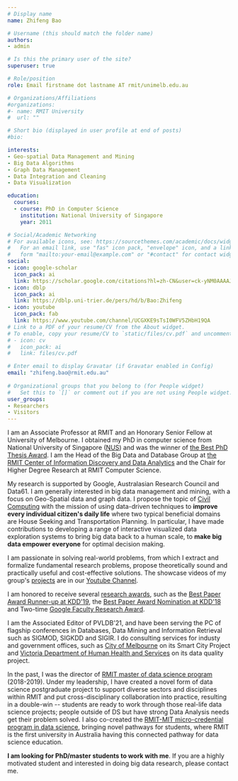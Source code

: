 ```yaml
---
# Display name
name: Zhifeng Bao

# Username (this should match the folder name)
authors:
- admin

# Is this the primary user of the site?
superuser: true

# Role/position
role: Email firstname dot lastname AT rmit/unimelb.edu.au

# Organizations/Affiliations
#organizations:
#- name: RMIT University
#  url: ""

# Short bio (displayed in user profile at end of posts)
#bio:

interests:
- Geo-spatial Data Management and Mining 
- Big Data Algorithms
- Graph Data Management 
- Data Integration and Cleaning
- Data Visualization

education:
  courses:
  - course: PhD in Computer Science
    institution: National University of Singapore
    year: 2011

# Social/Academic Networking
# For available icons, see: https://sourcethemes.com/academic/docs/widgets/#icons
#   For an email link, use "fas" icon pack, "envelope" icon, and a link in the
#   form "mailto:your-email@example.com" or "#contact" for contact widget.
social:
- icon: google-scholar
  icon_pack: ai
  link: https://scholar.google.com/citations?hl=zh-CN&user=ck-yNM0AAAAJ
- icon: dblp
  icon_pack: ai
  link: https://dblp.uni-trier.de/pers/hd/b/Bao:Zhifeng
- icon: youtube
  icon_pack: fab
  link: https://www.youtube.com/channel/UCGXKE9sTsI0WFV5ZHbH19QA
# Link to a PDF of your resume/CV from the About widget.
# To enable, copy your resume/CV to `static/files/cv.pdf` and uncomment the lines below.  
# - icon: cv
#   icon_pack: ai
#   link: files/cv.pdf

# Enter email to display Gravatar (if Gravatar enabled in Config)
email: "zhifeng.bao@rmit.edu.au"
  
# Organizational groups that you belong to (for People widget)
#   Set this to `[]` or comment out if you are not using People widget.  
user_groups:
- Researchers
- Visitors
---
```


I am an Associate Professor at RMIT and an Honorary Senior Fellow at University of Melbourne. I obtained my PhD in computer science from National University of Singapore ([NUS](http://www.nus.edu.sg/)) and was the winner of [the Best PhD Thesis Award](https://www.comp.nus.edu.sg/programmes/pg/awards/). I am the Head of the Big Data and Database Group at [the RMIT Center of Information Discovery and Data Analytics](https://www.rmit.edu.au/research/research-institutes-centres-and-groups/research-centres/centre-for-information-discovery) and the Chair for Higher Degree Research at RMIT Computer Science. 

My research is supported by Google, Australasian Research Council and Data61. I am generally interested in big data management and mining, with a focus on Geo-Spatial data and graph data. I propose the topic of [Civil Computing](http://civilcomputing.co/) with the mission of using data-driven techniques to **improve every individual citizen's daily life** where two typical beneficial domains are House Seeking and Transportation Planning. In particular, I have made contributions to developing a range of interactive visualized data exploration systems to bring big data back to a human scale, to **make big data empower everyone** for optimal decision making.  

I am passionate in solving real-world problems, from which I extract and formalize fundamental research problems, propose theoretically sound and practically useful and cost-effective solutions. The showcase videos of my group's [projects](https://baozhifeng.net/project2/) are in our [Youtube Channel](https://www.youtube.com/channel/UCGXKE9sTsI0WFV5ZHbH19QA). 


I am honored to receive several [research awards](https://baozhifeng.net/awards/), such as the [Best Paper Award Runner-up at KDD'19](https://www.kdd.org/awards/view/2019-sigkdd-best-paper-award-winners), the [Best Paper Award Nomination at KDD'18](https://dl.acm.org/toc/tkdd/2020/14/5#sec1) and Two-time [Google Faculty Research Award](https://research.google/outreach/past-programs/faculty-research-awards/). 

I am the Associated Editor of PVLDB'21, and have been serving the PC of flagship conferences in Databases, Data Mining and Information Retrieval such as SIGMOD, SIGKDD and SIGIR. I do consulting services for industy and government offices, such as [City of Melbourne](https://www.melbourne.vic.gov.au/about-melbourne/melbourne-profile/smart-city/citylab/Pages/citylab.aspx) on its Smart City Project and [Victoria Department of Human Health and Services](https://www.dhhs.vic.gov.au/) on its data quality project. 

In the past, I was the director of [RMIT master of data science program](https://www.rmit.edu.au/study-with-us/levels-of-study/postgraduate-study/masters-by-coursework/master-of-data-science-mc267) (2018-2019). Under my leadership, I have created a novel form of data science postgraduate project to support diverse sectors and disciplines within RMIT and put cross-disciplinary collaboration into practice, resulting in a double-win -- students are ready to work through those real-life data science projects; people outside of DS but have strong Data Analysis needs get their problem solved. I also co-created the [RMIT-MIT micro-credential program in data science](https://www.rmit.edu.au/news/all-news/2018/jun/new-pathways-created-between-two-leading-universities), bringing novel  pathways for students, where RMIT is the first university in Australia having this connected pathway for data science education.

**I am looking for PhD/master students to work with me**. If you are a highly motivated student and interested in doing big data research, please contact me. 
